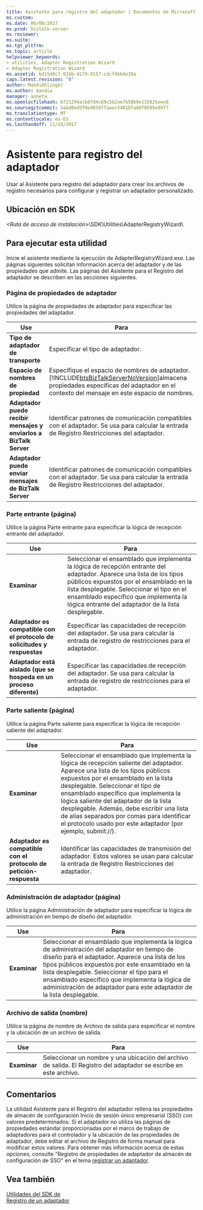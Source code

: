 ```yaml
---
title: Asistente para registro del adaptador | Documentos de Microsoft
ms.custom: 
ms.date: 06/08/2017
ms.prod: biztalk-server
ms.reviewer: 
ms.suite: 
ms.tgt_pltfrm: 
ms.topic: article
helpviewer_keywords:
- utilities, Adapter Registration Wizard
- Adapter Registration Wizard
ms.assetid: bd15d0c7-01bb-41f9-9157-cdcf4bb4e39a
caps.latest.revision: "8"
author: MandiOhlinger
ms.author: mandia
manager: anneta
ms.openlocfilehash: b721294acb07d4c69c5b2ae7b58b0e135625eee8
ms.sourcegitcommit: 5abd0ed3f9e4858ffaaec5481bfa8878595e95f7
ms.translationtype: MT
ms.contentlocale: es-ES
ms.lasthandoff: 11/28/2017
---
```

# <a name="adapter-registry-wizard"></a>Asistente para registro del adaptador
Usar al Asistente para registro del adaptador para crear los archivos de registro necesarios para configurar y registrar un adaptador personalizado.  
  
## <a name="location-in-sdk"></a>Ubicación en SDK  
 *\<Ruta de acceso de instalación\>*\SDK\Utilities\AdapterRegistryWizard\  
  
## <a name="to-run-this-utility"></a>Para ejecutar esta utilidad  
 Inicie el asistente mediante la ejecución de AdapterRegistryWizard.exe. Las páginas siguientes solicitan información acerca del adaptador y de las propiedades que admite. Las páginas del Asistente para el Registro del adaptador se describen en las secciones siguientes.  
  
### <a name="generic-adapter-properties-page"></a>Página de propiedades de adaptador  
 Utilice la página de propiedades de adaptador para especificar las propiedades del adaptador.  
  
|Use|Para|  
|--------------|----------------|  
|**Tipo de adaptador de transporte**|Especificar el tipo de adaptador.|  
|**Espacio de nombres de propiedad**|Especifique el espacio de nombres de adaptador. [!INCLUDE[btsBizTalkServerNoVersion](../includes/btsbiztalkservernoversion-md.md)]almacena propiedades específicas del adaptador en el contexto del mensaje en este espacio de nombres.|  
|**Adaptador puede recibir mensajes y enviarlos a BizTalk Server**|Identificar patrones de comunicación compatibles con el adaptador. Se usa para calcular la entrada de Registro Restricciones del adaptador.|  
|**Adaptador puede enviar mensajes de BizTalk Server**|Identificar patrones de comunicación compatibles con el adaptador. Se usa para calcular la entrada de Registro Restricciones del adaptador.|  
  
### <a name="inbound-part-page"></a>Parte entrante (página)  
 Utilice la página Parte entrante para especificar la lógica de recepción entrante del adaptador.  
  
|Use|Para|  
|--------------|----------------|  
|**Examinar**|Seleccionar el ensamblado que implementa la lógica de recepción entrante del adaptador. Aparece una lista de los tipos públicos expuestos por el ensamblado en la lista desplegable. Seleccionar el tipo en el ensamblado específico que implementa la lógica entrante del adaptador de la lista desplegable.|  
|**Adaptador es compatible con el protocolo de solicitudes y respuestas**|Especificar las capacidades de recepción del adaptador. Se usa para calcular la entrada de registro de restricciones para el adaptador.|  
|**Adaptador está aislado (que se hospeda en un proceso diferente)**|Especificar las capacidades de recepción del adaptador. Se usa para calcular la entrada de registro de restricciones para el adaptador.|  
  
### <a name="outbound-part-page"></a>Parte saliente (página)  
 Utilice la página Parte saliente para especificar la lógica de recepción saliente del adaptador.  
  
|Use|Para|  
|--------------|----------------|  
|**Examinar**|Seleccionar el ensamblado que implementa la lógica de recepción saliente del adaptador. Aparece una lista de los tipos públicos expuestos por el ensamblado en la lista desplegable. Seleccionar el tipo de ensamblado específico que implementa la lógica saliente del adaptador de la lista desplegable. Además, debe escribir una lista de alias separados por comas para identificar el protocolo usado por este adaptador (por ejemplo, submit://).|  
|**Adaptador es compatible con el protocolo de petición-respuesta**|Identificar las capacidades de transmisión del adaptador. Estos valores se usan para calcular la entrada de Registro Restricciones del adaptador.|  
  
### <a name="adapter-management-page"></a>Administración de adaptador (página)  
 Utilice la página Administración de adaptador para especificar la lógica de administración en tiempo de diseño del adaptador.  
  
|Use|Para|  
|--------------|----------------|  
|**Examinar**|Seleccionar el ensamblado que implementa la lógica de administración del adaptador en tiempo de diseño para el adaptador. Aparece una lista de los tipos públicos expuestos por este ensamblado en la lista desplegable. Seleccionar el tipo para el ensamblado específico que implementa la lógica de administración de adaptador para este adaptador de la lista desplegable.|  
  
### <a name="output-file-name"></a>Archivo de salida (nombre)  
 Utilice la página de nombre de Archivo de salida para especificar el nombre y la ubicación de un archivo de salida.  
  
|Use|Para|  
|--------------|----------------|  
|**Examinar**|Seleccionar un nombre y una ubicación del archivo de salida. El Registro del adaptador se escribe en este archivo.|  
  
## <a name="remarks"></a>Comentarios  
 La utilidad Asistente para el Registro del adaptador rellena las propiedades de almacén de configuración Inicio de sesión único empresarial (SSO) con valores predeterminados. Si el adaptador no utiliza las páginas de propiedades estándar proporcionadas por el marco de trabajo de adaptadores para el controlador y la ubicación de las propiedades de adaptador, debe editar el archivo de Registro de forma manual para modificar estos valores. Para obtener más información acerca de estas opciones, consulte "Registro de propiedades de adaptador de almacén de configuración de SSO" en el tema [registrar un adaptador](../core/registering-an-adapter.md).  
  
## <a name="see-also"></a>Vea también  
 [Utilidades del SDK de](../core/utilities-in-the-sdk.md)   
 [Registro de un adaptador](../core/registering-an-adapter.md)